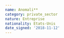 ```yaml
---
name: Anomali**
category: private_sector
nature: Entreprise
nationality: Etats-Unis
date_signed: '2018-11-12'
---
```

    